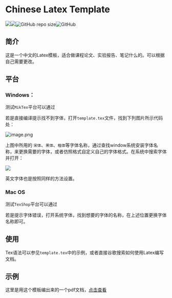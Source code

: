 # Chinese Latex Template

![](https://img.shields.io/badge/platform-linux%20%7C%20osx%20%7C%20win-lightgrey)![](https://img.shields.io/badge/language-Tex-yellowgreen.svg)![GitHub repo size](https://img.shields.io/github/repo-size/Shincey/ChineseLatexTemplate)![GitHub](https://img.shields.io/github/license/Shincey/ChineseLatexTemplate)



## 简介

这是一个中文的Latex模板，适合做课程论文、实验报告、笔记什么的。可以根据自己需要更改。

## 平台

### Windows：

测试`MikTex`平台可以通过

若是直接编译提示找不到字体，打开`template.tex`文件，找到下列图片所示代码处：

![image.png](https://i.loli.net/2019/11/05/4cGB5WbinPMpR9j.png)

上图中所用的 `宋体`、`黑体`、`楷体`等字体名称，通过查找window系统安装字体名称，来更换需要的字体，或者仿照格式自定义自己的字体格式。在系统中搜索字体并打开：

![](https://i.loli.net/2019/11/05/i8KSDXNukPyUTCc.png)

英文字体也是按照同样的方法设置。



### Mac OS

测试`TexShop`平台可以通过

若是提示字体错误，打开系统字体，找到想要的字体的名称，在上述位置更换字体名称即可。

## 使用

Tex语法可以参见`template.tex`中的示例，或者直接谷歌搜索如何使用Latex编写文档。



## 示例

这里是用这个模板编出来的一个pdf文档，[点击查看](https://github.com/Shincey/ChineseLatexTemplate/blob/master/template1/template.pdf?1553787236768)


